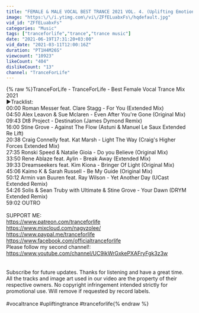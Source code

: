 ```yaml
---
title: "FEMALE & MALE VOCAL BEST TRANCE 2021 VOL. 4. (Uplifting Emotional Mix)"
image: "https:\/\/i.ytimg.com\/vi\/ZFfELuabxFs\/hqdefault.jpg"
vid_id: "ZFfELuabxFs"
categories: "Music"
tags: ["tranceforlife","trance","trance music"]
date: "2021-06-19T17:31:20+03:00"
vid_date: "2021-03-11T12:00:16Z"
duration: "PT1H4M26S"
viewcount: "10923"
likeCount: "404"
dislikeCount: "13"
channel: "TranceForLife"
---
```

{% raw %}TranceForLife - TranceForLife - Best Female Vocal Trance Mix 2021<br />►Tracklist:<br />00:00 Roman Messer feat. Clare Stagg - For You (Extended Mix)<br />04:50 Alex Leavon &amp; Sue Mclaren - Even After You're Gone (Original Mix)<br />09:43 Dt8 Project - Destination (James Dymond Remix)<br />16:00 Stine Grove - Against The Flow (Astuni &amp; Manuel Le Saux Extended Re Lift)<br />20:38 Craig Connelly feat. Kat Marsh - Light The Way (Craig's Higher Forces Extended Mix)<br />27:35 Ronski Speed &amp; Natalie Gioia - Do you Believe (Original Mix)<br />33:50 Rene Ablaze feat. Aylin - Break Away (Extended Mix)<br />39:33 Dreamseekers feat. Kim Kiona - Bringer Of Light (Original Mix)<br />45:06 Kaimo K &amp; Sarah Russell - Be My Guide (Original Mix)<br />50:12 Armin van Buuren feat. Ray Wilson - Yet Another Day (UCast Extended Remix)<br />54:26 Solis &amp; Sean Truby with Ultimate &amp; Stine Grove - Your Dawn (DRYM Extended Remix)<br />59:02 OUTRO<br /><br />SUPPORT ME:<br /><a rel="nofollow" target="blank" href="https://www.patreon.com/tranceforlife">https://www.patreon.com/tranceforlife</a> <br /><a rel="nofollow" target="blank" href="https://www.mixcloud.com/nagyzolee/">https://www.mixcloud.com/nagyzolee/</a><br /><a rel="nofollow" target="blank" href="https://www.paypal.me/tranceforlife">https://www.paypal.me/tranceforlife</a><br /><a rel="nofollow" target="blank" href="https://www.facebook.com/officialtranceforlife">https://www.facebook.com/officialtranceforlife</a><br />Please follow my second channel!: <br /><a rel="nofollow" target="blank" href="https://www.youtube.com/channel/UC9ikWrGxkePXAFryFgk3z3w">https://www.youtube.com/channel/UC9ikWrGxkePXAFryFgk3z3w</a> <br /><br /><br />Subscribe for future updates. Thanks for listening and have a great time. <br />All the tracks and image art used in our video are the property of their respective owners. No copyright infringement intended strictly for promotional use. Will remove if requested by record labels.<br /><br />#vocaltrance #upliftingtrance #tranceforlife{% endraw %}
